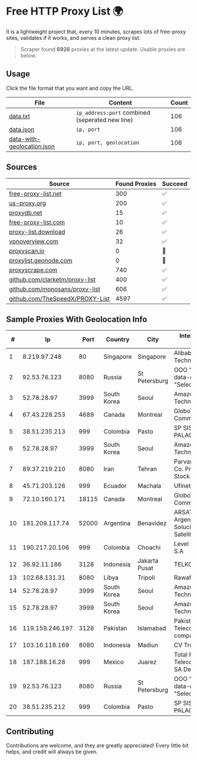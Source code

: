 
# Free HTTP Proxy List 🌍

It is a lightweight project that, every 10 minutes, scrapes lots of free-proxy sites, validates if it works, and serves a clean proxy list.


> Scraper found **6926** proxies at the latest update. Usable proxies are below.

## Usage

Click the file format that you want and copy the URL.


|File|Content|Count|
|----|-------|-----|
|[data.txt](https://raw.githubusercontent.com/themiralay/Proxy-List-World/master/data.txt)|`ip_address:port` combined (seperated new line)|106|
|[data.json](https://raw.githubusercontent.com/themiralay/Proxy-List-World/master/data.json)|`ip, port`|106|
|[data-with-geolocation.json](https://raw.githubusercontent.com/themiralay/Proxy-List-World/master/data-with-geolocation.json)|`ip, port, geolocation`|106|

## Sources

|Source|Found Proxies|Succeed|
|------|-------------|-------|
|[free-proxy-list.net](https://free-proxy-list.net)|300|✅|
|[us-proxy.org](https://www.us-proxy.org)|200|✅|
|[proxydb.net](http://proxydb.net)|15|✅|
|[free-proxy-list.com](https://free-proxy-list.com/?page=&port=&type%5B%5D=http&type%5B%5D=https&up_time=0&search=Search)|10|✅|
|[proxy-list.download](https://www.proxy-list.download/HTTP)|26|✅|
|[vpnoverview.com](https://vpnoverview.com/privacy/anonymous-browsing/free-proxy-servers)|32|✅|
|[proxyscan.io](https://www.proxyscan.io)|0|🚫|
|[proxylist.geonode.com](https://proxylist.geonode.com/api/proxy-list?limit=300&page=1&sort_by=lastChecked&sort_type=desc&protocols=http,https)|0|🚫|
|[proxyscrape.com](https://api.proxyscrape.com/v2/?request=displayproxies&protocol=http&timeout=10000&country=all&ssl=all&anonymity=all)|740|✅|
|[github.com/clarketm/proxy-list](https://raw.githubusercontent.com/clarketm/proxy-list/master/proxy-list-raw.txt)|400|✅|
|[github.com/monosans/proxy-list](https://raw.githubusercontent.com/monosans/proxy-list/main/proxies/http.txt)|606|✅|
|[github.com/TheSpeedX/PROXY-List](https://raw.githubusercontent.com/TheSpeedX/PROXY-List/master/http.txt)|4597|✅|


## Sample Proxies With Geolocation Info

|#|Ip|Port|Country|City|Internet Service Provider|
|-|--|----|-------|----|-------------------------|
|1|8.219.97.248|80|Singapore|Singapore|Alibaba (US) Technology Co., Ltd.|
|2|92.53.76.123|8080|Russia|St Petersburg|OOO "Network of data-centers "Selectel"|
|3|52.78.28.97|3999|South Korea|Seoul|Amazon Technologies Inc.|
|4|67.43.228.253|4689|Canada|Montreal|GloboTech Communications|
|5|38.51.235.213|999|Colombia|Pasto|SP SISTEMAS PALACIOS LTDA|
|6|52.78.28.97|3999|South Korea|Seoul|Amazon Technologies Inc.|
|7|89.37.219.210|8080|Iran|Tehran|Parvaresh Dadeha Co. Private Joint Stock|
|8|45.71.203.126|999|Ecuador|Machala|Ufinet Panama S.A.|
|9|72.10.160.171|18115|Canada|Montreal|GloboTech Communications|
|10|181.209.117.74|52000|Argentina|Benavidez|ARSAT - Empresa Argentina de Soluciones Satelitales S.A|
|11|190.217.20.106|999|Colombia|Choachi|Level 3 Colombia S.A|
|12|36.92.11.186|3128|Indonesia|Jakarta Pusat|TELKOMNET|
|13|102.68.131.31|8080|Libya|Tripoli|Rawafed|
|14|52.78.28.97|3999|South Korea|Seoul|Amazon Technologies Inc.|
|15|52.78.28.97|3999|South Korea|Seoul|Amazon Technologies Inc.|
|16|119.159.246.197|3128|Pakistan|Islamabad|Pakistan Telecommuication company limited|
|17|103.16.118.169|8080|Indonesia|Madiun|CV Trustnet Media|
|18|187.188.16.28|999|Mexico|Juarez|Total Play Telecomunicaciones SA De CV|
|19|92.53.76.123|8080|Russia|St Petersburg|OOO "Network of data-centers "Selectel"|
|20|38.51.235.212|999|Colombia|Pasto|SP SISTEMAS PALACIOS LTDA|



## Contributing

Contributions are welcome, and they are greatly appreciated! Every
little bit helps, and credit will always be given.

